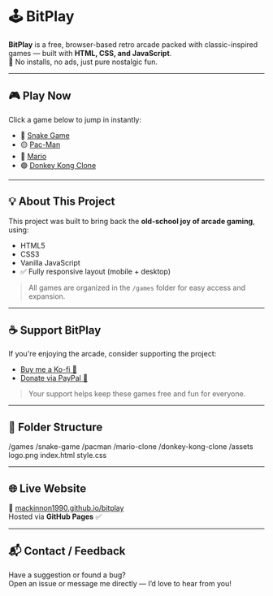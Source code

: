 # 🕹️ BitPlay

**BitPlay** is a free, browser-based retro arcade packed with classic-inspired games — built with **HTML, CSS, and JavaScript**.  
🎯 No installs, no ads, just pure nostalgic fun.

---

## 🎮 Play Now  
Click a game below to jump in instantly:

- 🐍 [Snake Game](games/snake-game/index.html)  
- 🟡 [Pac-Man](games/Pac-Man/index.html)  
- 🔴 [Mario](games/Mario/index.html)  
- 🟣 [Donkey Kong Clone](games/donkey-kong-clone/index.html)

---

## 💡 About This Project

This project was built to bring back the **old-school joy of arcade gaming**, using:

- HTML5  
- CSS3  
- Vanilla JavaScript  
- ✅ Fully responsive layout (mobile + desktop)  

> All games are organized in the `/games` folder for easy access and expansion.

---

## ☕ Support BitPlay

If you're enjoying the arcade, consider supporting the project:

- [Buy me a Ko-fi 🧃](https://ko-fi.com/yourkofilink)  
- [Donate via PayPal 🐸](https://paypal.me/yourpaypallink)

> Your support helps keep these games free and fun for everyone.

---

## 📁 Folder Structure
/games
/snake-game
/pacman
/mario-clone
/donkey-kong-clone
/assets
logo.png
index.html
style.css


---

## 🌐 Live Website

🔗 [mackinnon1990.github.io/bitplay](https://mackinnon1990.github.io/Bitplay)  
Hosted via **GitHub Pages** ✅

---

## 📬 Contact / Feedback

Have a suggestion or found a bug?  
Open an issue or message me directly — I’d love to hear from you!

